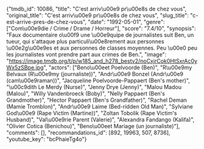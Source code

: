 {"tmdb_id": 10086, "title": "C'est arriv\u00e9 pr\u00e8s de chez vous", "original_title": "C'est arriv\u00e9 pr\u00e8s de chez vous", "slug_title": "c-est-arrive-pres-de-chez-vous", "date": "1992-05-01", "genre": ["Com\u00e9die / Crime / Drame / Horreur"], "score": "7.4/10", "synopsis": "Faux documentaire o\u00f9 une \u00e9quipe de journalistes suit Ben, un tueur, qui s'attaque plus particuli\u00e8rement aux personnes \u00e2g\u00e9es et aux personnes de classes moyennes. Peu \u00e0 peu les journalistes vont prendre part aux crimes de Ben.", "image": "https://image.tmdb.org/t/p/w185_and_h278_bestv2/noCxjrCok0HtSxrAc0yWx5zSBpe.jpg", "actors": ["Beno\u00eet Poelvoorde (Ben)", "R\u00e9my Belvaux (R\u00e9my (journaliste))", "Andr\u00e9 Bonzel (Andr\u00e9 (cam\u00e9raman))", "Jacqueline Poelvoorde-Pappaert (Ben's mother)", "\u00c9dith Le Merdy (Nurse)", "Jenny Drye (Jenny)", "Malou Madou (Malou)", "Willy Vandenbroeck (Boby)", "Nelly Pappaert (Ben's Grandmother)", "Hector Pappaert (Ben's Grandfather)", "Rachel Deman (Mamie Tromblon)", "Andr\u00e9 Laime (Bed-ridden Old Man)", "Sylviane God\u00e9 (Rape Victim (Martine))", "Zoltan Tobolik (Rape Victim's Husband)", "Val\u00e9rie Parent (Valerie)", "Alexandra Fandango (Kalifa)", "Olivier Cotica (Benichou)", "Beno\u00eet Mariage (un journaliste)"], "comments": [], "recommandations_id": [892, 19963, 507, 8736], "youtube_key": "bcPhaieTg4o"}